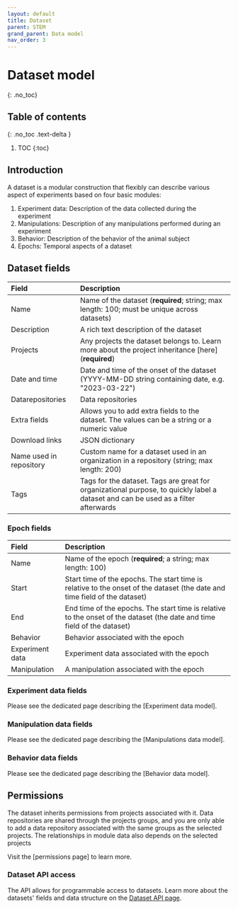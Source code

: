 ```yaml
---
layout: default
title: Dataset
parent: STEM
grand_parent: Data model
nav_order: 3
---
```


# Dataset model
{: .no_toc}

## Table of contents
{: .no_toc .text-delta }

1. TOC
{:toc}


## Introduction 
A dataset is a modular construction that flexibly can describe various aspect of experiments based on four basic modules: 
1. Experiment data: Description of the data collected during the experiment
2. Manipulations: Description of any manipulations performed during an experiment
3. Behavior: Description of the behavior of the animal subject
4. Epochs: Temporal aspects of a dataset

## Dataset fields

| Field            | Description |
|:-----------------|:------------|
| Name             | Name of the dataset (**required**; string; max length: 100; must be unique across datasets) |
| Description      | A rich text description of the dataset |
| Projects         | Any projects the dataset belongs to. Learn more about the project inheritance [here] (**required**) |
| Date and time    | Date and time of the onset of the dataset (YYYY-MM-DD string containing date, e.g. "2023-03-22") |
| Datarepositories | Data repositories |
| Extra fields     | Allows you to add extra fields to the dataset. The values can be a string or a numeric value |
| Download links   | JSON dictionary | name value pairs allowing you to add extra content |
| Name used in repository | Custom name for a dataset used in an organization in a repository (string; max length: 200) |
| Tags             | Tags for the dataset. Tags are great for organizational purpose, to quickly label a dataset and can be used as a filter afterwards |


### Epoch fields

| Field           | Description |
|:----------------|:------------|
| Name            | Name of the epoch (**required**; a string; max length: 100) |
| Start           | Start time of the epochs. The start time is relative to the onset of the dataset (the date and time field of the dataset) |
| End             | End time of the epochs. The start time is relative to the onset of the dataset (the date and time field of the dataset) |
| Behavior        | Behavior associated with the epoch |
| Experiment data | Experiment data associated with the epoch |
| Manipulation    | A manipulation associated with the epoch |


### Experiment data fields
Please see the dedicated page describing the [Experiment data model].

### Manipulation data fields
Please see the dedicated page describing the [Manipulations data model].

### Behavior data fields
Please see the dedicated page describing the [Behavior data model].

## Permissions
The dataset inherits permissions from projects associated with it. Data repositories are shared through the projects groups, and you are only able to add a data repository associated with the same groups as the selected projects. The relationships in module data also depends on the selected projects

Visit the [permissions page] to learn more. 


### Dataset API access
The API allows for programmable access to datasets. Learn more about the datasets' fields and data structure on the [Dataset API page]({{"api/stem/dataset/"|absolute_url}}). 

